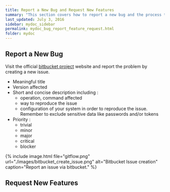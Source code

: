 ```yaml
---
title: Report a New Bug and Request New Features
summary: "This section covers how to report a new bug and the process to request new features."
last_updated: July 3, 2016
sidebar: mydoc_sidebar
permalink: mydoc_bug_report_feature_request.html
folder: mydoc
---
```


## Report a New Bug
Visit the official [bitbucket project](https://bitbucket.org/hpcnow/snow-tools/issues) website and report the problem by creating a new issue.
* Meaningful title
* Version affected
* Short and concise description including :
  * operation, command affected
  * way to reproduce the issue
  * configuration of your system in order to reproduce the issue. Remember to exclude sensitive data like passwords and/or tokens 
* Priority :
  * trivial
  * minor
  * major
  * critical
  * blocker

{% include image.html file="gitflow.png" url="./images/bitbucket_create_issue.png" alt="Bitbucket Issue creation" caption="Report an issue via bitbucket." %}

## Request New Features

